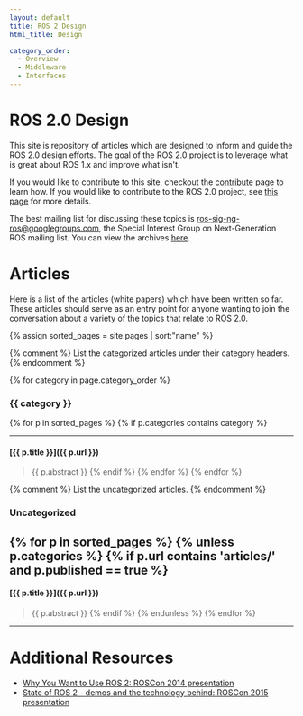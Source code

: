 ```yaml
---
layout: default
title: ROS 2 Design
html_title: Design

category_order:
  - Overview
  - Middleware
  - Interfaces
---
```


# ROS 2.0 Design

This site is repository of articles which are designed to inform and guide the ROS 2.0 design efforts.
The goal of the ROS 2.0 project is to leverage what is great about ROS 1.x and improve what isn't.

If you would like to contribute to this site, checkout the [contribute](/contribute.html) page to learn how.
If you would like to contribute to the ROS 2.0 project, see [this page](https://github.com/ros2/ros2/wiki/Contributing) for more details.

The best mailing list for discussing these topics is [ros-sig-ng-ros@googlegroups.com](mailto:ros-sig-ng-ros@googlegroups.com), the Special Interest Group on Next-Generation ROS mailing list.
You can view the archives [here](https://groups.google.com/forum/?fromgroups#!forum/ros-sig-ng-ros).

# Articles

Here is a list of the articles (white papers) which have been written so far. These articles should serve as an entry point for anyone wanting to join the conversation about a variety of the topics that relate to ROS 2.0.

{% assign sorted_pages = site.pages | sort:"name" %}

{% comment %}
List the categorized articles under their category headers.
{% endcomment %}

{% for category in page.category_order %}
### {{ category }}
{% for p in sorted_pages %}
  {% if p.categories contains category %}

----

#### [{{ p.title }}]({{ p.url }})

> {{ p.abstract }}
  {% endif %}
{% endfor %}
{% endfor %}

{% comment %}
List the uncategorized articles.
{% endcomment %}

### Uncategorized
{% for p in sorted_pages %}
    {% unless p.categories %}
        {% if p.url contains 'articles/' and p.published == true %}
----

#### [{{ p.title }}]({{ p.url }})

> {{ p.abstract }}
        {% endif %}
    {% endunless %}
{% endfor %}

----

<div class="unpublished" style="display: none;" markdown="1">
# Unpublished Articles

These articles are not finished or maybe not even started yet:

{% assign sorted_pages = site.pages | sort:"name" %}
{% for p in sorted_pages %}
    {% if p.url contains 'articles/' and p.published != true %}
----

#### [{{ p.title }}]({{ p.url }})

> {{ p.abstract }}
    {% endif %}
{% endfor %}

----
</div>

# Additional Resources

- [Why You Want to Use ROS 2: ROSCon 2014 presentation](http://www.osrfoundation.org/wordpress2/wp-content/uploads/2015/04/ROSCON-2014-Why-you-want-to-use-ROS-2.pdf) 
- [State of ROS 2 - demos and the technology behind: ROSCon 2015 presentation](http://roscon.ros.org/2015/presentations/state-of-ros2.pdf)

